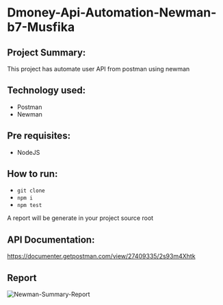 # Dmoney-Api-Automation-Newman-b7-Musfika

## Project Summary:
This project has automate user API from postman using newman

## Technology used:
- Postman
- Newman

## Pre requisites:
- NodeJS

## How to run:
- ``` git clone ```
- ``` npm i ```
- ``` npm test ```

A report will be generate in your project source root


## API Documentation:
https://documenter.getpostman.com/view/27409335/2s93m4Xhtk

## Report
![Newman-Summary-Report](https://github.com/suptimusfika/dmoney-newman-b7-musfika/assets/48064134/43cd3012-c292-4713-8261-535c8ca72412)
